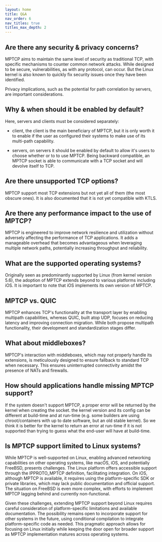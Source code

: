 ```yaml
---
layout: home
title: Q&A
nav_order: 6
nav_titles: true
titles_max_depth: 2
---
```


## Are there any security & privacy concerns?
MPTCP aims to maintain the same level of security as traditional TCP, with specific
mechanisms to counter common network attacks. While designed to be secure, vulnerabilities,
as with any protocol, can occur. But the Linux kernel is also known to quickly fix
security issues once they have been identified.

Privacy implications, such as the potential for path correlation by servers, are
important considerations.

## Why & when should it be enabled by default?
Here, servers and clients must be considered separately:
- client, the client is the main beneficiary of MPTCP, but it is only worth it to
enable if the user as configured their systems to make use of its multi-path capability.

- servers, on servers it should be enabled by default to allow it's users to choose
whether or to to use MPTCP. Being backward compatible, an MPTCP socket is able to
communicate with a TCP socket and will devolve itself to TCP.

## Are there unsupported TCP options?
MPTCP support most TCP extensions but not yet all of them (the most obscure ones).
It is also documented that it is not yet compatible with KTLS.

## Are there any performance impact to the use of MPTCP?
MPTCP is engineered to improve network resilience and utilization without adversely
affecting the performance of TCP applications. It adds a manageable overhead that
becomes advantageous when leveraging multiple network paths, potentially increasing
throughput and reliability.

## What are the supported operating systems?
Originally seen as predominantly supported by Linux (from kernel version 5.6), the
adoption of MPTCP extends beyond to various platforms including iOS. It is important
to note that iOS implements its own version of MPTCP.

## MPTCP vs. QUIC
MPTCP enhances TCP's functionality at the transport layer by enabling multipath
capabilities, whereas QUIC, built atop UDP, focuses on reducing latency and improving
connection migration. While both propose multipath functionality, their development
and standardization stages differ.

## What about middleboxes?
MPTCP's interaction with middleboxes, which may not properly handle its extensions,
is meticulously designed to ensure fallback to standard TCP when necessary. This
ensures uninterrupted connectivity amidst the presence of NATs and firewalls.

## How should applications handle missing MPTCP support?
If the system doesn't support MPTCP, a proper error will be returned by the kernel when creating the socket. the kernel version and its config can be different at build-time and at run-time (e.g. some builders are using chroot/containers with up to date software, but an old stable kernel). So we think it is better for the kernel to return an error at run-time if it is not supported than trying to guess what the end-user will have at build-time.

## Is MPTCP support limited to Linux systems?
While MPTCP is well-supported on Linux, enabling advanced networking capabilities on other operating systems, like macOS, iOS, and potentially FreeBSD, presents challenges. The Linux platform offers accessible support through the IPPROTO_MPTCP definition, facilitating integration. On iOS, although MPTCP is available, it requires using the platform-specific SDK or private libraries, which may lack public documentation and official support. The situation on FreeBSD is even more complex, with efforts to implement MPTCP lagging behind and currently non-functional.

Given these challenges, extending MPTCP support beyond Linux requires careful consideration of platform-specific limitations and available documentation. The possibility remains open to incorporate support for other systems in the future, using conditional compilation to integrate platform-specific code as needed. This pragmatic approach allows for focusing on Linux initially while keeping the door open for broader support as MPTCP implementation matures across operating systems.